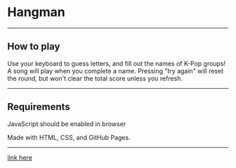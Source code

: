 # Hangman

---

## How to play
Use your keyboard to guess letters, and fill out the names of K-Pop groups! A song will play when you complete a name.
Pressing "try again" will reset the round, but won't clear the total score unless you refresh. 

---

## Requirements
JavaScript should be enabled in browser

Made with HTML, CSS, and GitHub Pages.

---

[link here](https://lucodyne.github.io/HangmanGame/)
